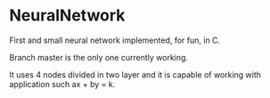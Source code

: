 # NeuralNetwork
First and small neural network implemented, for fun, in C.

Branch master is the only one currently working.

It uses 4 nodes divided in two layer and it is capable of working with application such ax + by = k.

